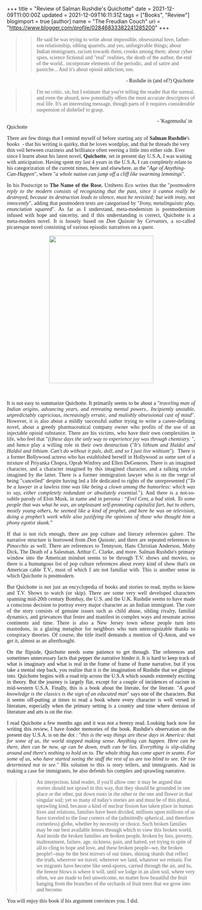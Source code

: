 +++
title = "Review of Salman Rushdie's Quichotte"
date = 2021-12-09T11:00:00Z
updated = 2021-12-09T16:11:31Z
tags = ["Books", "Review"]
blogimport = true 
[author]
	name = "The Freudian Couch"
	uri = "https://www.blogger.com/profile/02846833382241285200"
+++

<p><span style="background-color: white;"></span></p><p style="color: #202124; font-family: Roboto, Arial, sans-serif; font-size: 16px; font-variant-ligatures: none; letter-spacing: 0.1px; white-space: pre-wrap;"><span style="letter-spacing: 0.1px;"></span></p><blockquote><span style="font-family: georgia;"><blockquote>He said he was trying to write about impossible, obsessional love, father-son relationship, sibling quarrels, and yes, unforgivable things; about Indian immigrants, racism towards them, crooks among them; about cyber spies, science fictional and "real" realities, the death of the author, the end of the world.. incorporate elements of the periodic, and of satire and pastiche... And it's about opioid addiction, too. </blockquote></span></blockquote><p style="text-align: right;"><span style="font-family: georgia;">- Rushdie in (and of?) Quichotte&nbsp;</span></p><p style="text-align: left;"><span style="background-color: white; color: #202124; font-variant-ligatures: none; letter-spacing: 0.1px; white-space: pre-wrap;"><span style="font-family: georgia;"></span></span></p><blockquote><span style="font-family: georgia;"><blockquote>I'm no critic, sir, but I estimate that you're telling the reader that the surreal, and even the absurd, now potentially offers the most accurate descriptors of real life. It's an interesting message, though parts of it requires considerable suspension of disbelief to grasp.</blockquote></span></blockquote><p><span style="font-family: georgia;"><span>&nbsp;&nbsp; &nbsp;</span><span>&nbsp;&nbsp; &nbsp;</span><span>&nbsp;&nbsp; &nbsp;</span><span>&nbsp;&nbsp; &nbsp;</span><span>&nbsp;&nbsp; &nbsp;</span><span>&nbsp;&nbsp; &nbsp;</span><span>&nbsp;&nbsp; &nbsp;</span><span>&nbsp;&nbsp; &nbsp;</span><span>&nbsp;&nbsp; &nbsp;</span><span>&nbsp;&nbsp; &nbsp;</span><span>&nbsp;&nbsp; &nbsp;</span><span>&nbsp;&nbsp; &nbsp;</span><span>&nbsp;&nbsp; &nbsp;</span><span>&nbsp;&nbsp; &nbsp;</span><span>&nbsp;&nbsp; &nbsp;</span><span>&nbsp;&nbsp; &nbsp;</span><span>&nbsp;&nbsp; &nbsp;</span><span>&nbsp;&nbsp; &nbsp;</span><span>&nbsp;&nbsp; &nbsp;</span><span>&nbsp;&nbsp; &nbsp;</span><span>&nbsp;&nbsp; &nbsp;</span><span>&nbsp;&nbsp; &nbsp;</span><span>&nbsp;&nbsp; &nbsp;</span><span>&nbsp;&nbsp; &nbsp;</span><span>&nbsp;&nbsp; &nbsp;</span><span>&nbsp;&nbsp; <span>&nbsp;&nbsp; &nbsp;</span><span>&nbsp;&nbsp; &nbsp;</span><span>&nbsp;&nbsp; &nbsp;</span>- 'Kagemusha' in Quichotte</span>&nbsp;</span></p><p></p><p><span style="color: #202124; font-family: georgia; font-variant-ligatures: none; letter-spacing: 0.1px; text-align: justify; white-space: pre-wrap;">There are few things that I remind myself of before starting any of <b>Salman Rushdie</b>'s books  - that his writing is quirky, that he loves wordplay, and that he threads the very thin veil between craziness and brilliance often veering a little into either side. Ever since I learnt about his latest novel, <b>Quichotte</b>, set in present day U.S.A, I was waiting with anticipation. Having spent my last 4 years in the U.S.A, I can completely relate to his categorization of the current times, here and elsewhere, as th</span><span style="color: #202124; font-family: georgia; font-variant-ligatures: none; letter-spacing: 0.1px; text-align: justify; white-space: pre-wrap;">e "</span><span style="color: #202124; font-family: georgia; font-variant-ligatures: none; letter-spacing: 0.1px; text-align: justify; white-space: pre-wrap;"><i>Age of Anything-Can-Happen</i>", where "<i>a</i></span><i style="color: #202124; font-family: georgia; font-variant-ligatures: none; letter-spacing: 0.1px; text-align: justify; white-space: pre-wrap;"> whole nation can jump off a cliff like swarming lemmings</i><span style="color: #202124; font-family: georgia; text-align: justify;"><span style="font-variant-ligatures: none; letter-spacing: 0.1px; white-space: pre-wrap;">". </span></span></p><p style="text-align: justify;"><span style="font-family: georgia;"><span style="color: #202124;"><span style="font-variant-ligatures: none; letter-spacing: 0.1px; white-space: pre-wrap;">In his Postscript to <b>The Name of the Rose</b>, Umberto Eco writes that the "</span></span><span style="background-color: white; color: #202124; font-variant-ligatures: none; letter-spacing: 0.1px; white-space: pre-wrap;"><i>postmodern reply to the modern consists of recognizing that the past, since it cannot really be destroyed, because its destruction leads to silence, must be revisited; but with irony, not innocently</i>", adding that postmodern texts are categorized by "</span><span style="color: #202124;"><span style="font-variant-ligatures: none; letter-spacing: 0.1px; white-space: pre-wrap;"><i>Irony, metalinguistic play, enunciation squared</i>". As far as I understand, meta-modernism is postmodernism infused with hope and sincerity, and if this understanding is correct, Quichotte is a meta-modern novel. It is loosely based on <i>Don Quixote</i> by <i>Cervantes, </i>a so-called picaresque novel consisting of various episodic narratives on a quest.</span></span></span></p><p><span style="font-family: georgia;"><span style="color: #202124;"></span></span></p><div class="separator" style="clear: both; text-align: center;"><span style="font-family: georgia;"><span style="color: #202124;"><a href="https://blogger.googleusercontent.com/img/b/R29vZ2xl/AVvXsEhMsa47b1L1KkBJWB93wvByBsPzNXtBGOWgkmzgyEuq8EG5Qf3-e1swCy8fitWlkk5-3YmWULlB8eRmW4unvI-y38vZUttb5unqSzY2oHduE8oB9RCbk-WjByt4b1WZ1mBw7NJfKmYvPzcg/s3799/PXL_20211208_141901837.jpg" style="margin-left: 1em; margin-right: 1em;"><img border="0" data-original-height="3799" data-original-width="2679" height="395" src="https://blogger.googleusercontent.com/img/b/R29vZ2xl/AVvXsEhMsa47b1L1KkBJWB93wvByBsPzNXtBGOWgkmzgyEuq8EG5Qf3-e1swCy8fitWlkk5-3YmWULlB8eRmW4unvI-y38vZUttb5unqSzY2oHduE8oB9RCbk-WjByt4b1WZ1mBw7NJfKmYvPzcg/w279-h395/PXL_20211208_141901837.jpg" width="279" /></a></span></span></div><span style="font-family: georgia;"><span style="color: #202124;"><br /><div class="separator" style="clear: both; text-align: center;"><br /></div></span></span><p></p><p style="text-align: justify;"><span style="font-family: georgia;">It is not easy to summarize Quichotte. It primarily seems to be about a "<span style="background-color: white;"><i style="color: #202124; font-variant-ligatures: none; letter-spacing: 0.1px; white-space: pre-wrap;">traveling man of Indian origins, advancing years, and retreating mental powers.. Incipiently unstable, unpredictably capricious, increasingly erratic, and mulishly obsessional cast of mind</i><span style="color: #202124;"><span style="font-variant-ligatures: none; letter-spacing: 0.1px; white-space: pre-wrap;">". However, it is also about a mildly successful author trying to write a career-defining novel, about a greedy pharmaceutical company owner who profits of the use of an injectable opioid substance. There are his victims, who have their own complexities in life, who feel that "<i>(t)</i></span></span></span><span style="background-color: white; color: #202124; font-variant-ligatures: none; letter-spacing: 0.1px; white-space: pre-wrap;"><i>hese days the only way to experience joy was through chemistry.</i> ", and hence play a willing role in their own destruction </span><span style="background-color: white;"><span style="color: #202124;"><span style="font-variant-ligatures: none; letter-spacing: 0.1px; white-space: pre-wrap;">("</span></span></span><span style="background-color: white; color: #202124; font-variant-ligatures: none; letter-spacing: 0.1px; white-space: pre-wrap;"><i>It's lithium and Haldol and Haldol and lithium. Can't do without it pals, doll, and so I just live withium</i>"). </span><span style="background-color: white;"><span style="color: #202124;"><span style="font-variant-ligatures: none; letter-spacing: 0.1px; white-space: pre-wrap;"> There is a former Bollywood actress who has established herself in Hollywood as some sort of a mixture of Priyanka Chopra, Oprah Winfrey and Ellen DeGeneres. </span></span></span><span style="background-color: white;"><span style="color: #202124;"><span style="font-variant-ligatures: none; letter-spacing: 0.1px; white-space: pre-wrap;">There is an imagined character, and a character imagined by this imagined character, and a talking cricket imagined by the latter. There is a former immigration lawyer who is on the verge of being "cancelled" despite having led a life dedicated to rights of the unrepresented ("</span></span></span><span style="background-color: white; color: #202124; font-variant-ligatures: none; letter-spacing: 0.1px; white-space: pre-wrap;"><i>To be a lawyer in a lawless time was like being a clown among the humorless: which was to say, either completely redundant or absolutely essential.</i>"</span><span style="background-color: white; color: #202124; font-variant-ligatures: none; letter-spacing: 0.1px; white-space: pre-wrap;">)</span><span style="background-color: white;"><span style="color: #202124;"><span style="font-variant-ligatures: none; letter-spacing: 0.1px; white-space: pre-wrap;">. And there is a not-so-subtle parody of Elon Musk, in name and in persona : </span></span></span><span style="background-color: white; color: #202124; font-variant-ligatures: none; letter-spacing: 0.1px; white-space: pre-wrap;">“<i>Evel Cent, a bad stink. To some people that was what he was, an unpleasant self-promoting capitalist fart, but to others, mostly young others, he seemed like a kind of prophet, and here he was on television, doing a prophet’s work while also justifying the opinions of those who thought him a phony egotist skunk.</i>”</span></span></p><p style="text-align: justify;"><span style="color: #202124; font-family: georgia;"><span style="font-variant-ligatures: none; letter-spacing: 0.1px; white-space: pre-wrap;">If that is not rich enough, there are pop culture and literary references galore. The narrative structure is borrowed from <i>Don Quixote</i>, and there are repeated references to <i>Pinocchio</i> as well. There are references to Tennyson, Hans Christian Anderson, Moby Dick, The Death of a Salesman, Arthur C. Clarke, and more. Salman Rushdie's primary window into the American mindset seems to be through T.V. shows and movies, so there is a humungous list of pop culture references about every kind of show that's on American cable T.V., most of which I am not familiar with. This is another sense in which Quichotte is postmodern.</span></span></p><p style="text-align: justify;"><span style="color: #202124; font-family: georgia;"><span style="font-variant-ligatures: none; letter-spacing: 0.1px; white-space: pre-wrap;">But Quichotte is not just an encyclopedia of books and stories to read, myths to know and T.V. Shows to watch (or skip). There are some very well developed characters spanning mid-20th century Bombay, the U.S. and the U.K. Rushdie seems to have made a conscious decision to portray every major character as an Indian immigrant. The core of the story consists of genuine issues such as child abuse, sibling rivalry, familial dynamics, and grievances that fester and manifest in complex ways and resonate across continents and time. There is also a New Jersey town whose people turn into mastodons, in a glaring metaphor for neighbors who turn unrecognizable thanks to conspiracy theories. Of course, the title itself demands a mention of Q-Anon, and we get it, almost as an afterthought. </span></span></p><p style="text-align: justify;"><span style="font-family: georgia;">On the flipside, Quichotte needs some patience to get through. The references and sometimes unnecessary&nbsp;facts that pepper the narrative hinder it. It is hard to keep track of what is imaginary and what is real in the frame of frame of frame narrative, but if you take a mental step back, you realize that it is the imagination of Rushdie that we glimpse into. Quichotte begins with a road trip across the U.S.A which sounds extremely exciting in theory. But the journey is largely flat, except for a couple of incidences of racism&nbsp;in mid-western U.S.A. Finally, this is a book about the literate, for the literate.&nbsp;<span style="background-color: white; color: #202124; font-variant-ligatures: none; letter-spacing: 0.1px; white-space: pre-wrap;">"<i>A good knowledge is the classics is the sign of an educated man</i>" </span>says one of the characters. But it seems off-putting at times to read a book where every character is well versed in literature, especially when the primary setting is a country and time where derision of literature and arts is on the rise.</span></p><p style="text-align: justify;"><span style="font-family: georgia;">I read Quichotte a few months ago and it was not a breezy read. Looking back now for writing this review, I have fonder memories of the book. Rushdie's observation on the present day U.S.A. is on the dot : "<span style="background-color: white; color: #202124; font-variant-ligatures: none; letter-spacing: 0.1px; white-space: pre-wrap;"><i>this is the way things are these days in America: that for some of us, the world stopped making sense. Anything can happen. Here can be there, then can be now, up can be down, truth can be lies. Everything is slip-sliding around and there's nothing to hold on to. The whole thing has come apart in seams. For some of us, who have started seeing the stuff the rest of us are too blind to see. Or too determined not to see.</i>" His solution to this is story tellers, and immigrants. And in making a case for immigrants, he also defends his complex and sprawling narrative. </span></span></p><p style="color: #202124; font-variant-ligatures: none; letter-spacing: 0.1px; white-space: pre-wrap;"><span style="font-family: georgia;"><span style="letter-spacing: 0.1px;"></span></span></p><blockquote><span style="font-family: georgia;"><blockquote>An interjection, kind reader, if you'll allow one: it may be argued that stories should not sprawl in this way, that they should be grounded in one place or the other, put down roots in the other or the one and flower in that singular soil; yet so many of today's stories are and must be of this plural, sprawling kind, because a kind of nuclear fission has taken place in human lives and relations, families have been divided, millions upon millions of us have traveled to the four corners of the (admittedly spherical, and therefore cornerless) globe, whether by necessity or choice. Such broken families may be our best available lenses through which to view this broken world. And inside the broken families are broken people, broken by loss, poverty, maltreatment, failure, age, sickness, pain, and hatred, yet trying in spite of all to cling to hope and love, and these broken people--we, the broken people!--may be the best mirrors of our times, shining shards that reflect the truth, wherever we travel, wherever we land, whatever we remain. For we migrants have become like seed-spores, carried through the air, and lo, the breeze blows is where it will, until we lodge in an alien soil, where very often, we are made to feel unwelcome, no matter how beautiful the fruit hanging from the branches of the orchards of fruit trees that we grow into and become.</blockquote></span></blockquote><p><span style="font-family: georgia;"><span style="background-color: white; letter-spacing: 0.1px; text-align: justify;">You will enjoy this book if his argument convinces you. I did.</span><span style="letter-spacing: 0.1px;">&nbsp;</span></span></p><p></p><p></p>
